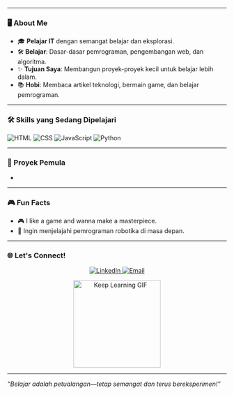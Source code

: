 

---

### 🖥️ About Me

- 🎓 **Pelajar IT** dengan semangat belajar dan eksplorasi.
- 🛠️ **Belajar**: Dasar-dasar pemrograman, pengembangan web, dan algoritma.
- ✨ **Tujuan Saya**: Membangun proyek-proyek kecil untuk belajar lebih dalam.
- 📚 **Hobi**: Membaca artikel teknologi, bermain game, dan belajar pemrograman.

---

### 🛠️ Skills yang Sedang Dipelajari

![HTML](https://img.shields.io/badge/HTML5-E34F26?style=for-the-badge&logo=html5&logoColor=white)
![CSS](https://img.shields.io/badge/CSS3-1572B6?style=for-the-badge&logo=css3&logoColor=white)
![JavaScript](https://img.shields.io/badge/JavaScript-F7DF1E?style=for-the-badge&logo=javascript&logoColor=black)
![Python](https://img.shields.io/badge/Python-3776AB?style=for-the-badge&logo=python&logoColor=white)

---

### 🚀 Proyek Pemula

-
---

### 🎮 Fun Facts

- 🎮 I like a game and wanna make a masterpiece.
- 🤖 Ingin menjelajahi pemrograman robotika di masa depan.

---

### 🌐 Let's Connect!

<p align="center">
  <a href="https://linkedin.com/in/[linkedin_profile]" target="_blank">
    <img src="https://img.shields.io/badge/LinkedIn-0A66C2?style=for-the-badge&logo=linkedin&logoColor=white" alt="LinkedIn"/>
  </a>
  <a href="mailto:[email_address]">
    <img src="https://img.shields.io/badge/Email-D14836?style=for-the-badge&logo=gmail&logoColor=white" alt="Email"/>
  </a>
</p>

<p align="center">
  <img src="https://media.giphy.com/media/RbDKaczqWovIugyJmW/giphy.gif" width="200" alt="Keep Learning GIF"/>
</p>

---

_“Belajar adalah petualangan—tetap semangat dan terus bereksperimen!”_
